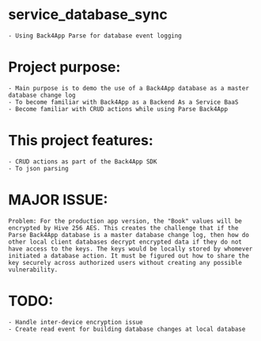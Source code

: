 # service_database_sync
    - Using Back4App Parse for database event logging

# Project purpose:
    - Main purpose is to demo the use of a Back4App database as a master database change log
    - To become familiar with Back4App as a Backend As a Service BaaS
    - Become familiar with CRUD actions while using Parse Back4App

# This project features:
    - CRUD actions as part of the Back4App SDK
    - To json parsing

# MAJOR ISSUE:
    Problem: For the production app version, the "Book" values will be encrypted by Hive 256 AES. This creates the challenge that if the Parse Back4App database is a master database change log, then how do other local client databases decrypt encrypted data if they do not have access to the keys. The keys would be locally stored by whomever initiated a database action. It must be figured out how to share the key securely across authorized users without creating any possible vulnerability.

# TODO:
    - Handle inter-device encryption issue
    - Create read event for building database changes at local database
